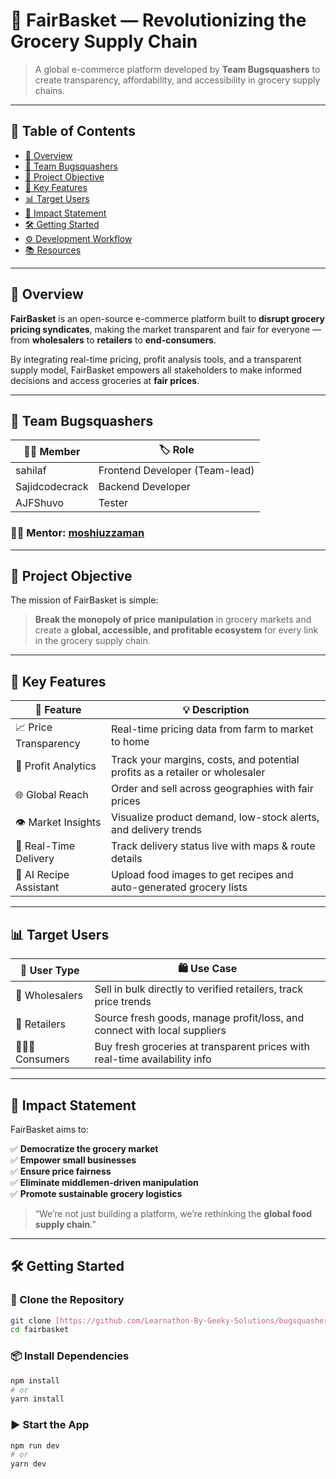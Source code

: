 # 🛒 FairBasket — Revolutionizing the Grocery Supply Chain

> A global e-commerce platform developed by **Team Bugsquashers** to create transparency, affordability, and accessibility in grocery supply chains.

---

## 📘 Table of Contents

- [🚀 Overview](#-overview)
- [👥 Team Bugsquashers](#-team-bugsquashers)
- [🎯 Project Objective](#-project-objective)
- [🌟 Key Features](#-key-features)
- [📊 Target Users](#-target-users)
- [📌 Impact Statement](#-impact-statement)
- [🛠 Getting Started](#-getting-started)
- [⚙ Development Workflow](#-development-workflow)
- [📚 Resources](#-resources)

---

## 🚀 Overview

**FairBasket** is an open-source e-commerce platform built to **disrupt grocery pricing syndicates**, making the market transparent and fair for everyone — from **wholesalers** to **retailers** to **end-consumers**.

By integrating real-time pricing, profit analysis tools, and a transparent supply model, FairBasket empowers all stakeholders to make informed decisions and access groceries at **fair prices**.

---

## 👥 Team Bugsquashers

| 👨‍💻 Member          | 🏷️ Role        |
|-------------------|--------------|
| sahilaf           | Frontend Developer (Team-lead)   |
| Sajidcodecrack    | Backend Developer     |
|  AJFShuvo         | Tester     |

### 👨‍🏫 Mentor: [moshiuzzaman](https://github.com/moshiuzzaman)

--- 

## 🎯 Project Objective

The mission of FairBasket is simple:

> **Break the monopoly of price manipulation** in grocery markets and create a **global, accessible, and profitable ecosystem** for every link in the grocery supply chain.

---

## 🌟 Key Features

| 🌈 Feature            | 💡 Description                                                                 |
|----------------------|---------------------------------------------------------------------------------|
| 📈 Price Transparency | Real-time pricing data from farm to market to home                              |
| 💸 Profit Analytics   | Track your margins, costs, and potential profits as a retailer or wholesaler   |
| 🌐 Global Reach       | Order and sell across geographies with fair prices                              |
| 👁️ Market Insights    | Visualize product demand, low-stock alerts, and delivery trends                 |
| 🚚 Real-Time Delivery | Track delivery status live with maps & route details                            |
| 🧠 AI Recipe Assistant| Upload food images to get recipes and auto-generated grocery lists              |

---

## 📊 Target Users

| 👤 User Type   | 🛍️ Use Case                                                                 |
|----------------|----------------------------------------------------------------------------|
| 🏬 Wholesalers | Sell in bulk directly to verified retailers, track price trends            |
| 🛒 Retailers   | Source fresh goods, manage profit/loss, and connect with local suppliers   |
| 👨‍👩‍👧 Consumers  | Buy fresh groceries at transparent prices with real-time availability info |

---

## 📌 Impact Statement

FairBasket aims to:

✅ **Democratize the grocery market**  
✅ **Empower small businesses**  
✅ **Ensure price fairness**  
✅ **Eliminate middlemen-driven manipulation**  
✅ **Promote sustainable grocery logistics**

> “We’re not just building a platform, we’re rethinking the **global food supply chain**.”

---

## 🛠 Getting Started

### 🔧 Clone the Repository
```bash
git clone [https://github.com/Learnathon-By-Geeky-Solutions/bugsquashers.git]
cd fairbasket
```

### 📦 Install Dependencies
```bash
npm install
# or
yarn install
```

### ▶️ Start the App
```bash
npm run dev
# or
yarn dev
```

